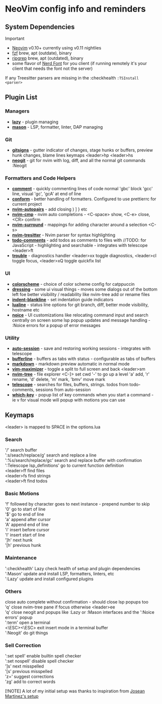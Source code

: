 # NeoVim config info and reminders

## System Dependencies

> [!IMPORTANT]
>
> - [Neovim](https://github.com/neovim/neovim/releases) v0.10+ currently using v0.11 nightlies
> - [fzf](https://github.com/junegunn/fzf/releases) brew, apt (outdate), binary
> - [ripgrep](https://github.com/BurntSushi/ripgrep#installation) brew, apt (outdated), binary
> - some flavor of [Nerd Font](https://www.nerdfonts.com/font-downloads) for you client (if running remotely it's your client that needs the font not the server)
>
> If any Treesitter parsers are missing in the :checkhealth `:TSInstall <parser>`

## Plugin List

### Managers

- [**lazy**](https://github.com/folke/lazy.nvim) - plugin managing
- [**mason**](https://github.com/williamboman/mason.nvim) - LSP, formatter, linter, DAP managing

### Git

- [**gitsigns**](https://github.com/lewis6991/gitsigns.nvim) - gutter indicator of changes, stage hunks or buffers, preview hunk changes, blame lines keymaps \<leader\>hp \<leader\>hs
- [**neogit**](https://github.com/NeogitOrg/neogit) - git for nvim with log, diff, and all the normal git commands :Neogit

### Formatters and Code Helpers

- [**comment**](https://github.com/numToStr/Comment.nvim) - quickly commenting lines of code normal 'gbc' block 'gcc' line, visual 'gc', 'gcA' at end of line
- [**conform**](https://github.com/stevearc/conform.nvim) - better handling of formatters. Configured to use prettierrc for current project
- [**nvim-autopairs**](https://github.com/windwp/nvim-autopairs) - add closing ) ] } etc
- [**nvim-cmp**](https://github.com/hrsh7th/nvim-cmp) - nvim auto completions - \<C-space\> show, \<C-e\> close, \<CR\> confirm
- [**nvim-surround**](https://github.com/tpope/vim-surround) - mappings for adding character around a selection \<C-s\>
- [**nvim-tresitter**](https://github.com/tree-sitter/tree-sitter) - Nvim parser for syntax highlighting
- [**todo-comments**](https://github.com/folke/todo-comments.nvim) - add todos as comments to files with //TODO: for JavaScript - highlighting and searchable - integrates with telescope \<leader\>ft
- [**trouble**](https://github.com/folke/trouble.nvim) - diagnostics handler \<leader\>xx toggle diagnostics, \<leader\>cl toggle focus, \<leader\>xQ toggle quickfix list

### UI

- [**colorscheme**](https://github.com/catppuccin/nvim) - choice of color scheme config for catppuccin
- [**dressing**](https://github.com/stevearc/dressing.nvim) - some ui visual things - moves some dialogs out of the bottom left foe better visibility / readability like nvim-tree add or rename files
- [**indent-blankline**](https://github.com/lukas-reineke/indent-blankline.nvim) - set indentation guide indicators
- [**lualine**](https://github.com/nvim-lualine/lualine.nvim) - status line options for git branch, diff, better mode visibility, hostname etc
- [**noice**](https://github.com/folke/noice.nvim) - UI customizations like relocating command input and search centrally on screen some lsp popup updates and message handling - :Noice errors for a popup of error messages

### Utility

- [**auto-session**](https://github.com/rmagatti/auto-session) - save and restoring working sessions - integrates with telescope
- [**bufferline**](https://github.com/akinsho/bufferline.nvim) - buffers as tabs with status - configurable as tabs of buffers
- [**markdown**](https://github.com/MeanderingProgrammer/markdown.nvim) - markdown preview automatic in normal mode
- [**vim-maximizer**](https://github.com/szw/vim-maximizer) - toggle a split to full screen and back \<leader\>sm
- [**nvim-tree**](https://github.com/nvim-tree/nvim-tree.lua) - file explorer <C-]> set cwd '-' to go up a level 'a' add, 'r' rename, 'd' delete, 'm' mark, 'bmv' move mark
- [**telescope**](https://github.com/nvim-telescope/telescope.nvim) - searches for files, buffers, strings. todos from todo-comments, sessions from auto-session
- [**which-key**](https://github.com/folke/which-key.nvim) - popup list of key commands when you start a command - ie v for visual mode will popup with motions you can use

## Keymaps

\<leader\> is mapped to SPACE in the options.lua

### Search

'/' search buffer  
':s/seach/replace/g' search and replace a line  
':%s/search/replace/gc' search and replace buffer with confirmation  
':Telescope lsp_definitions' go to current function definition  
\<leader\>ff find files  
\<leader\>fs find strings  
\<leader\>ft find todos

### Basic Motions

'f' followed by character goes to next instance - prepend number to skip  
'0' go to start of line  
'$' go to end of line  
'a' append after cursor  
'A' append end of line  
'i' insert before cursor  
'I' insert start of line  
']h' next hunk  
'[h' previous hunk

### Maintenance

':checkhealth' Lazy check health of setup and plugin dependencies  
':Mason' update and install LSP, formatters, linters, etc  
':Lazy' update and install configured plugins

### Others

<C-e> close auto complete without confirmation - should close lsp popups too  
'q' close nvim-tree pane if focus otherwise \<leader\>ee  
'q' close neogit and popups like :Lazy or :Mason interfaces and the ':Noice errors' popup  
':term' open a terminal  
<\ESC\><\ESC\> exit insert mode in a terminal buffer  
':Neogit' do git things

### Sell Correction

':set spell' enable builtin spell checker  
':set nospell' disable spell checker  
']s' next misspelled  
'[s' previous misspelled  
'z=' suggest corrections  
'zg' add to correct words

[!NOTE]
A lot of my initial setup was thanks to inspiration from [Josean Martinez's setup](https://www.josean.com/posts/how-to-setup-neovim-2024)
